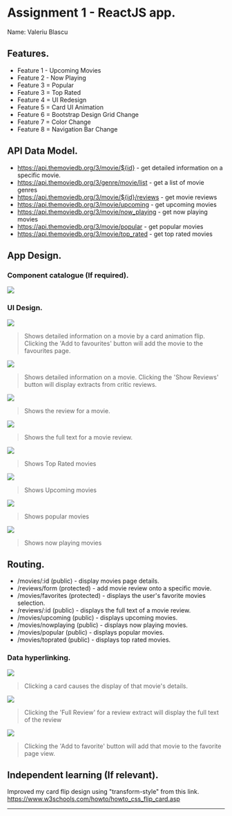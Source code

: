 # Assignment 1 - ReactJS app.

Name: Valeriu Blascu

## Features.
 
 + Feature 1 - Upcoming Movies
 + Feature 2 - Now Playing
 + Feature 3 = Popular
 + Feature 3 = Top Rated
 + Feature 4 = UI Redesign
 + Feature 5 = Card UI Animation
 + Feature 6 = Bootstrap Design Grid Change
 + Feature 7 = Color Change
 + Feature 8 = Navigation Bar Change




## API Data Model.

+ https://api.themoviedb.org/3/movie/${id} - get detailed information on a specific movie. 
+ https://api.themoviedb.org/3/genre/movie/list - get a list of movie genres
+ https://api.themoviedb.org/3/movie/${id}/reviews - get movie reviews
+ https://api.themoviedb.org/3/movie/upcoming - get upcoming movies
+ https://api.themoviedb.org/3/movie/now_playing - get now playing movies
+ https://api.themoviedb.org/3/movie/popular - get popular movies
+ https://api.themoviedb.org/3/movie/top_rated - get top rated movies

## App Design.

### Component catalogue (If required).

![][stories]

### UI Design.

![][cardlink]
>Shows detailed information on a movie by a card animation flip. Clicking the 'Add to favourites' button will add the movie to the favourites page.

![][movieDetail]
>Shows detailed information on a movie. Clicking the 'Show Reviews' button will display extracts from critic reviews.

![][reviewlink]
>Shows the review for a movie. 

![][review]
>Shows the full text for a movie review. 

![][toprated]
>Shows Top Rated movies

![][upcoming]
>Shows Upcoming movies

![][popular]
>Shows popular movies

![][nowplaying]
>Shows now playing movies

## Routing.

+ /movies/:id (public) - display movies page details.
+ /reviews/form (protected) - add movie review onto a specific movie.
+ /movies/favorites (protected) - displays the user's favorite movies selection.
+ /reviews/:id (public) - displays the full text of a movie review.
+ /movies/upcoming (public) - displays upcoming movies.
+ /movies/nowplaying (public) - displays now playing movies.
+ /movies/popular (public) - displays popular movies.
+ /movies/toprated (public) - displays top rated movies.


### Data hyperlinking.

![][cardLink]
> Clicking a card causes the display of that movie's details.

![][reviewLink]
>Clicking the 'Full Review' for a review extract will display the full text of the review

![][addfavorite]
>Clicking the 'Add to favorite' button will add that movie to the favorite page view.

## Independent learning (If relevant).

Improved my card flip design using "transform-style" from this link.
https://www.w3schools.com/howto/howto_css_flip_card.asp

---------------------------------

[model]: ./data.jpg
[movieDetail]: ./public/movieDetail.png
[review]: ./public/review.png
[reviewlink]: ./public/reviewlink.png
[cardlink]: ./public/cardlink.png
[stories]: ./public/storybook.png
[toprated]: ./public/toprated.png
[upcoming]: ./public/upcoming.png
[popular]: ./public/popular.png
[nowplaying]: ./public/nowplaying.png
[addfavorite]: ./public/addfavorite.png
